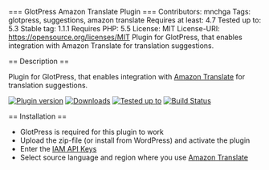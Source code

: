 === GlotPress Amazon Translate Plugin ===
Contributors: mnchga
Tags: glotpress, suggestions, amazon translate
Requires at least: 4.7
Tested up to: 5.3
Stable tag: 1.1.1
Requires PHP: 5.5
License: MIT
License-URI: https://opensource.org/licenses/MIT
Plugin for GlotPress, that enables integration with Amazon Translate for translation suggestions.

== Description ==

Plugin for GlotPress, that enables integration with [Amazon Translate](https://aws.amazon.com/translate/) for translation suggestions.

[<img src="https://img.shields.io/wordpress/plugin/v/gp-aws-translate.svg" alt="Plugin version" />](https://wordpress.org/plugins/gp-aws-translate/)
[<img src="https://img.shields.io/wordpress/plugin/dt/gp-aws-translate.svg" alt="Downloads" />](https://wordpress.org/plugins/gp-aws-translate/)
[<img src="https://img.shields.io/wordpress/v/gp-aws-translate.svg" alt="Tested up to" />](https://wordpress.org/plugins/gp-aws-translate/)
[![Build Status](https://travis-ci.org/MultinetInteractive/gp-aws-translate.svg?branch=master)](https://travis-ci.org/MultinetInteractive/gp-aws-translate)

== Installation ==

-   GlotPress is required for this plugin to work
-   Upload the zip-file (or install from WordPress) and activate the plugin
-   Enter the [IAM API Keys](https://docs.aws.amazon.com/console/iam/about-access-keys)
-   Select source language and region where you use [Amazon Translate](https://aws.amazon.com/translate/)

